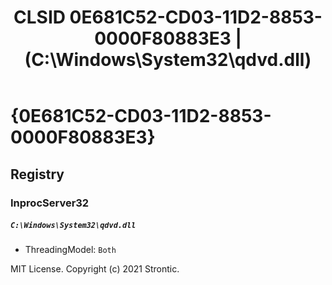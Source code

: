 ﻿---
title: "CLSID 0E681C52-CD03-11D2-8853-0000F80883E3 | (C:\\Windows\\System32\\qdvd.dll)"
excerpt: What is COM-Object CLSID 0E681C52-CD03-11D2-8853-0000F80883E3?
---

# {0E681C52-CD03-11D2-8853-0000F80883E3}


## Registry


### InprocServer32

##### `C:\Windows\System32\qdvd.dll`
* ThreadingModel: `Both`

MIT License. Copyright (c) 2021 Strontic.


